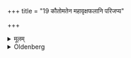 +++
title = "19 कौतोमतेन महावृक्षफलानि परिजप्य"

+++

<details><summary>मूलम्</summary>

कौतोमतेन महावृक्षफलानि परिजप्य प्रयच्छेत् १९
</details>

<details><summary>Oldenberg</summary>

19. Having murmured the Kautomata verse (ibid. 8) over fruits of a big tree, he should give them
</details>
